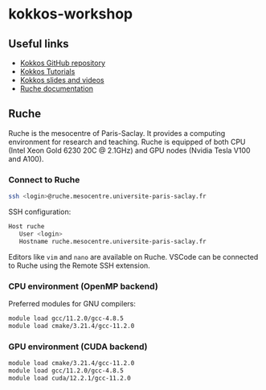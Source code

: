 # kokkos-workshop

## Useful links

- [Kokkos GitHub repository](https://github.com/kokkos/kokkos)
- [Kokkos Tutorials](https://github.com/kokkos/kokkos-tutorials)
- [Kokkos slides and videos](https://kokkos.org/kokkos-core-wiki/videolectures.html)
- [Ruche documentation](https://mesocentre.pages.centralesupelec.fr/user_doc/)

## Ruche

Ruche is the mesocentre of Paris-Saclay. It provides a computing environment for research and teaching.
Ruche is equipped of both CPU (Intel Xeon Gold 6230 20C @ 2.1GHz) and GPU nodes (Nvidia Tesla V100 and A100).

### Connect to Ruche

```bash
ssh <login>@ruche.mesocentre.universite-paris-saclay.fr
```

SSH configuration:
```bash
Host ruche
   User <login>
   Hostname ruche.mesocentre.universite-paris-saclay.fr
```

Editors like `vim` and `nano` are available on Ruche. VSCode can be connected to Ruche using the Remote SSH extension.

### CPU environment (OpenMP backend)

Preferred modules for GNU compilers:

```bash
module load gcc/11.2.0/gcc-4.8.5
module load cmake/3.21.4/gcc-11.2.0
```

### GPU environment (CUDA backend)

```bash
module load cmake/3.21.4/gcc-11.2.0
module load gcc/11.2.0/gcc-4.8.5
module load cuda/12.2.1/gcc-11.2.0
```
